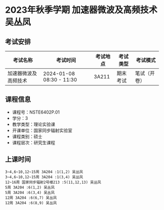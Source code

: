 # 2023年秋季学期 加速器微波及高频技术 吴丛凤




## 考试安排

| 考试名称 | 考试时间 | 考试地点 | 考试类型 | 考试模式 |
| -------- | -------- | -------- | -------- | -------- |
| 加速器微波及高频技术 | 2024-01-08 08:30 - 11:30 | 3A211 | 期末考试 | 笔试（开卷） |





## 课程信息

- 课程号：NSTE6402P.01
- 学分：3
- 教学类型：理论实验课
- 开课单位：国家同步辐射实验室
- 课程类别：硕士
- 课程层次：研究生课程

## 上课时间

```
3~4,6~10,12~15周 3A204 :1(1,2) 吴丛凤
3~4,6~10,12~15周 3A204 :1(3,4) 吴丛凤
12~16周 国家同步辐射2号楼213 :5(11,12,13) 吴丛凤
5周 3A204 :6(1,2) 吴丛凤
5周 3A204 :6(3,4) 吴丛凤
12周 3A204 :6(6,7) 吴丛凤
12周 3A204 :6(8,9) 吴丛凤
```

